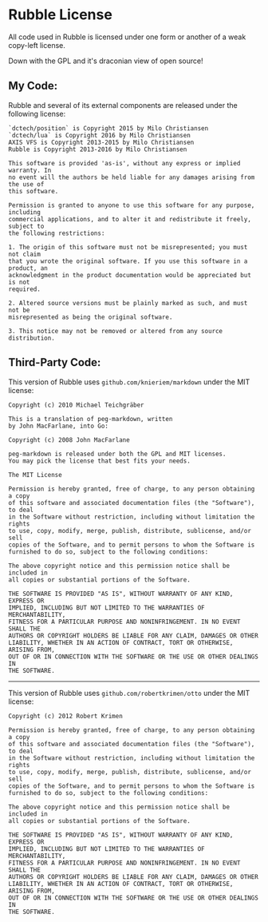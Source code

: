 
Rubble License
==============================================

All code used in Rubble is licensed under one form or another of a weak copy-left license.

Down with the GPL and it's draconian view of open source!

My Code:
----------------------------------------------

Rubble and several of its external components are released under the following license:

	`dctech/position` is Copyright 2015 by Milo Christiansen
	`dctech/lua` is Copyright 2016 by Milo Christiansen
	AXIS VFS is Copyright 2013-2015 by Milo Christiansen
	Rubble is Copyright 2013-2016 by Milo Christiansen
	
	This software is provided 'as-is', without any express or implied warranty. In
	no event will the authors be held liable for any damages arising from the use of
	this software.
	
	Permission is granted to anyone to use this software for any purpose, including
	commercial applications, and to alter it and redistribute it freely, subject to
	the following restrictions:
	
	1. The origin of this software must not be misrepresented; you must not claim
	that you wrote the original software. If you use this software in a product, an
	acknowledgment in the product documentation would be appreciated but is not
	required.
	
	2. Altered source versions must be plainly marked as such, and must not be
	misrepresented as being the original software.
	
	3. This notice may not be removed or altered from any source distribution.

Third-Party Code:
----------------------------------------------

This version of Rubble uses `github.com/knieriem/markdown` under the MIT license:

	Copyright (c) 2010 Michael Teichgräber
	
	This is a translation of peg-markdown, written
	by John MacFarlane, into Go:
	
	Copyright (c) 2008 John MacFarlane
	
	peg-markdown is released under both the GPL and MIT licenses.
	You may pick the license that best fits your needs.

	The MIT License

	Permission is hereby granted, free of charge, to any person obtaining a copy
	of this software and associated documentation files (the "Software"), to deal
	in the Software without restriction, including without limitation the rights
	to use, copy, modify, merge, publish, distribute, sublicense, and/or sell
	copies of the Software, and to permit persons to whom the Software is
	furnished to do so, subject to the following conditions:
	
	The above copyright notice and this permission notice shall be included in
	all copies or substantial portions of the Software.
	
	THE SOFTWARE IS PROVIDED "AS IS", WITHOUT WARRANTY OF ANY KIND, EXPRESS OR
	IMPLIED, INCLUDING BUT NOT LIMITED TO THE WARRANTIES OF MERCHANTABILITY,
	FITNESS FOR A PARTICULAR PURPOSE AND NONINFRINGEMENT. IN NO EVENT SHALL THE
	AUTHORS OR COPYRIGHT HOLDERS BE LIABLE FOR ANY CLAIM, DAMAGES OR OTHER
	LIABILITY, WHETHER IN AN ACTION OF CONTRACT, TORT OR OTHERWISE, ARISING FROM,
	OUT OF OR IN CONNECTION WITH THE SOFTWARE OR THE USE OR OTHER DEALINGS IN
	THE SOFTWARE.

* * *

This version of Rubble uses `github.com/robertkrimen/otto` under the MIT license:

	Copyright (c) 2012 Robert Krimen
	
	Permission is hereby granted, free of charge, to any person obtaining a copy
	of this software and associated documentation files (the "Software"), to deal
	in the Software without restriction, including without limitation the rights
	to use, copy, modify, merge, publish, distribute, sublicense, and/or sell
	copies of the Software, and to permit persons to whom the Software is
	furnished to do so, subject to the following conditions:
	
	The above copyright notice and this permission notice shall be included in
	all copies or substantial portions of the Software.
	
	THE SOFTWARE IS PROVIDED "AS IS", WITHOUT WARRANTY OF ANY KIND, EXPRESS OR
	IMPLIED, INCLUDING BUT NOT LIMITED TO THE WARRANTIES OF MERCHANTABILITY,
	FITNESS FOR A PARTICULAR PURPOSE AND NONINFRINGEMENT. IN NO EVENT SHALL THE
	AUTHORS OR COPYRIGHT HOLDERS BE LIABLE FOR ANY CLAIM, DAMAGES OR OTHER
	LIABILITY, WHETHER IN AN ACTION OF CONTRACT, TORT OR OTHERWISE, ARISING FROM,
	OUT OF OR IN CONNECTION WITH THE SOFTWARE OR THE USE OR OTHER DEALINGS IN
	THE SOFTWARE.

